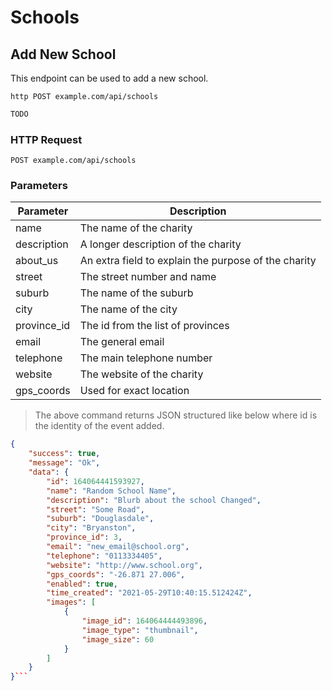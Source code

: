 # Schools

## Add New School
This endpoint can be used to add a new school.


```shell
http POST example.com/api/schools
```

```javascript
TODO
```

### HTTP Request

`POST example.com/api/schools`

### Parameters

Parameter | Description
--------- | -----------
name | The name of the charity
description | A longer description of the charity
about_us | An extra field to explain the purpose of the charity
street | The street number and name
suburb | The name of the suburb
city | The name of the city
province_id | The id from the list of provinces
email | The general email
telephone | The main telephone number
website | The website of the charity
gps_coords | Used for exact location

> The above command returns JSON structured like below where id is the identity of the event added.

```json
{
    "success": true,
    "message": "Ok",
    "data": {
        "id": 164064441593927,
        "name": "Random School Name",
        "description": "Blurb about the school Changed",
        "street": "Some Road",
        "suburb": "Douglasdale",
        "city": "Bryanston",
        "province_id": 3,
        "email": "new_email@school.org",
        "telephone": "0113334405",
        "website": "http://www.school.org",
        "gps_coords": "-26.871 27.006",
        "enabled": true,
        "time_created": "2021-05-29T10:40:15.512424Z",
        "images": [
            {
                "image_id": 164064444493896,
                "image_type": "thumbnail",
                "image_size": 60
            }
        ]
    }
}```
